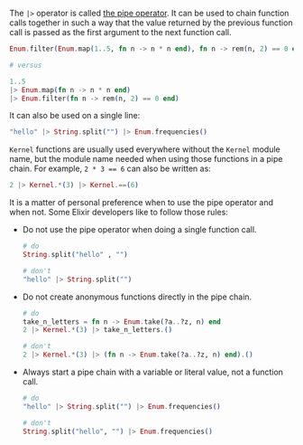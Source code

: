 The `|>` operator is called [the pipe operator][pipe]. It can be used to chain function calls together in such a way that the value returned by the previous function call is passed as the first argument to the next function call.

```elixir
Enum.filter(Enum.map(1..5, fn n -> n * n end), fn n -> rem(n, 2) == 0 end)

# versus

1..5
|> Enum.map(fn n -> n * n end)
|> Enum.filter(fn n -> rem(n, 2) == 0 end)
```

It can also be used on a single line:

```elixir
"hello" |> String.split("") |> Enum.frequencies()
```

`Kernel` functions are usually used everywhere without the `Kernel` module name, but the module name needed when using those functions in a pipe chain. For example, `2 * 3 == 6` can also be written as:

```elixir
2 |> Kernel.*(3) |> Kernel.==(6)
```

It is a matter of personal preference when to use the pipe operator and when not. Some Elixir developers like to follow those rules:

- Do not use the pipe operator when doing a single function call.

  ```elixir
  # do
  String.split("hello" , "")

  # don't
  "hello" |> String.split("")
  ```

- Do not create anonymous functions directly in the pipe chain.

  ```elixir
  # do
  take_n_letters = fn n -> Enum.take(?a..?z, n) end
  2 |> Kernel.*(3) |> take_n_letters.()

  # don't
  2 |> Kernel.*(3) |> (fn n -> Enum.take(?a..?z, n) end).()
  ```

- Always start a pipe chain with a variable or literal value, not a function call.

  ```elixir
  # do
  "hello" |> String.split("") |> Enum.frequencies()

  # don't
  String.split("hello", "") |> Enum.frequencies()
  ```

[pipe]: https://hexdocs.pm/elixir/Kernel.html#%7C%3E/2
